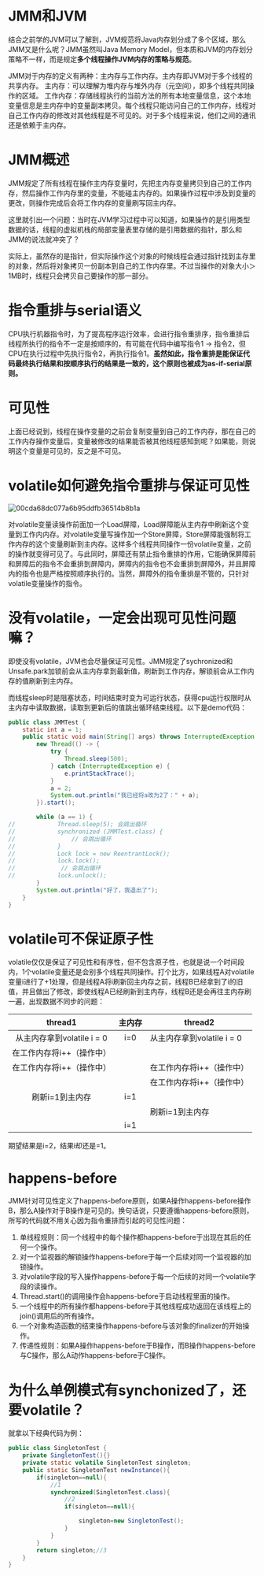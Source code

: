 # JMM和JVM

结合之前学的JVM可以了解到，JVM规范将Java内存划分成了多个区域，那么JMM又是什么呢？JMM虽然叫Java Memory Model，但本质和JVM的内存划分策略不一样，而是规定**多个线程操作JVM内存的策略与规范**。

JMM对于内存的定义有两种：主内存与工作内存。主内存即JVM对于多个线程的共享内存。
主内存：可以理解为堆内存与堆外内存（元空间），即多个线程共同操作的区域。
工作内存：存储线程执行的当前方法的所有本地变量信息，这个本地变量信息是主内存中的变量副本拷贝。每个线程只能访问自己的工作内存，线程对自己工作内存的修改对其他线程是不可见的。对于多个线程来说，他们之间的通讯还是依赖于主内存。

# JMM概述

JMM规定了所有线程在操作主内存变量时，先把主内存变量拷贝到自己的工作内存，然后操作工作内存里的变量，不能碰主内存的。如果操作过程中涉及到变量的更改，则操作完成后会将工作内存的变量刷写回主内存。

这里就引出一个问题：当时在JVM学习过程中可以知道，如果操作的是引用类型数据的话，线程的虚拟机栈的局部变量表里存储的是引用数据的指针，那么和JMM的说法就冲突了？

实际上，虽然存的是指针，但实际操作这个对象的时候线程会通过指针找到主存里的对象，然后将对象拷贝一份副本到自己的工作内存里。不过当操作的对象大小＞1MB时，线程只会拷贝自己要操作的那一部分。

# 指令重排与serial语义

CPU执行机器指令时，为了提高程序运行效率，会进行指令重排序，指令重排后线程所执行的指令不一定是按顺序的，有可能在代码中编写指令1 → 指令2，但CPU在执行过程中先执行指令2，再执行指令1。**虽然如此，指令重排是能保证代码最终执行结果和按顺序执行的结果是一致的，这个原则也被成为as-if-serial原则。**

# 可见性

上面已经说到，线程在操作变量的之前会复制变量到自己的工作内存，那在自己的工作内存操作变量后，变量被修改的结果能否被其他线程感知到呢？如果能，则说明这个变量是可见的，反之是不可见。

# volatile如何避免指令重排与保证可见性

![00cda68dc077a6b95ddfb36514b8b1a](https://user-images.githubusercontent.com/48977889/167879341-b9071859-58b8-4a4c-9efc-147916538842.jpg)

对volatile变量读操作前面加一个Load屏障，Load屏障能从主内存中刷新这个变量到工作内内存。对volatile变量写操作加一个Store屏障，Store屏障能强制将工作内存的这个变量刷新到主内存。这样多个线程共同操作一份volatile变量，之前的操作就变得可见了。与此同时，屏障还有禁止指令重排的作用，它能确保屏障前和屏障后的指令不会重排到屏障内，屏障内的指令也不会重排到屏障外，并且屏障内的指令也是严格按照顺序执行的。当然，屏障外的指令重排是不管的，只针对volatile变量操作的指令。

# 没有volatile，一定会出现可见性问题嘛？

即使没有volatile，JVM也会尽量保证可见性。JMM规定了sychronized和Unsafe.park加锁前会从主内存拿到最新值，刷新到工作内存，解锁前会从工作内存的值刷新到主内存。

而线程sleep时是阻塞状态，时间结束时变为可运行状态，获得cpu运行权限时从主内存中读取数据，读取到更新后的值跳出循环结束线程。以下是demo代码：

```java
public class JMMTest {
    static int a = 1;
    public static void main(String[] args) throws InterruptedException {
        new Thread(() -> {
            try {
                Thread.sleep(500);
            } catch (InterruptedException e) {
                e.printStackTrace();
            }
            a = 2;
            System.out.println("我已经将a改为2了：" + a);
        }).start();

        while (a == 1) {
//            Thread.sleep(5); 会跳出循环
//            synchronized (JMMTest.class) {
//                // 会跳出循环
//            }
//            Lock lock = new ReentrantLock();
//            lock.lock();
//             // 会跳出循环
//            lock.unlock();
        }
        System.out.println("好了，我退出了");
    }
}
```



# volatile可不保证原子性

volatile仅仅是保证了可见性和有序性，但不包含原子性，也就是说一个时间段内，1个volatile变量还是会别多个线程共同操作。打个比方，如果线程A对volatile变量i进行了+1处理，但是线程A将i刷新回主内存之前，线程B已经拿到了i的旧值，并且做出了修改，即使线程A已经刷新到主内存，线程B还是会再往主内存刷一遍，出现数据不同步的问题：

|          thread1           | 主内存 | thread2                    |
| :------------------------: | :----: | -------------------------- |
| 从主内存拿到volatile i = 0 |  i=0   | 从主内存拿到volatile i = 0 |
| 在工作内存将i++（操作中）  |        |                            |
| 在工作内存将i++（操作中）  |        | 在工作内存将i++（操作中）  |
|                            |        | 在工作内存将i++（操作中）  |
|      刷新i=1到主内存       |  i=1   |                            |
|                            |        | 刷新i=1到主内存            |
|                            |  i=1   |                            |

期望结果是i=2，结果i却还是=1。

# happens-before

JMM针对可见性定义了happens-before原则，如果A操作happens-before操作B，那么A操作对于B操作是可见的。换句话说，只要遵循happens-before原则，所写的代码就不用关心因为指令重排而引起的可见性问题：

1. 单线程规则：同一个线程中的每个操作都happens-before于出现在其后的任何一个操作。
2.  对一个监视器的解锁操作happens-before于每一个后续对同一个监视器的加锁操作。
3. 对volatile字段的写入操作happens-before于每一个后续的对同一个volatile字段的读操作。
4. Thread.start()的调用操作会happens-before于启动线程里面的操作。
5. 一个线程中的所有操作都happens-before于其他线程成功返回在该线程上的join()调用后的所有操作。
6. 一个对象构造函数的结束操作happens-before与该对象的finalizer的开始操作。
7. 传递性规则：如果A操作happens-before于B操作，而B操作happens-before与C操作，那么A动作happens-before于C操作。

# 为什么单例模式有synchonized了，还要volatile？

就拿以下经典代码为例：

```java
public class SingletonTest {
    private SingletonTest(){}
    private static volatile SingletonTest singleton;
    public static SingletonTest newInstance(){
        if(singleton==null){
            //1
            synchronized(SingletonTest.class){
                //2
                if(singleton==null){

                    singleton=new SingletonTest();
                }
            }
        }
        return singleton;//3
    }
}
```

